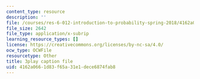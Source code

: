 ```yaml
---
content_type: resource
description: ''
file: /courses/res-6-012-introduction-to-probability-spring-2018/4162a0661d83f65a31e1dece6874fab8_nQukfQgIIqw.srt
file_size: 2642
file_type: application/x-subrip
learning_resource_types: []
license: https://creativecommons.org/licenses/by-nc-sa/4.0/
ocw_type: OCWFile
resourcetype: Other
title: 3play caption file
uid: 4162a066-1d83-f65a-31e1-dece6874fab8
---
```

